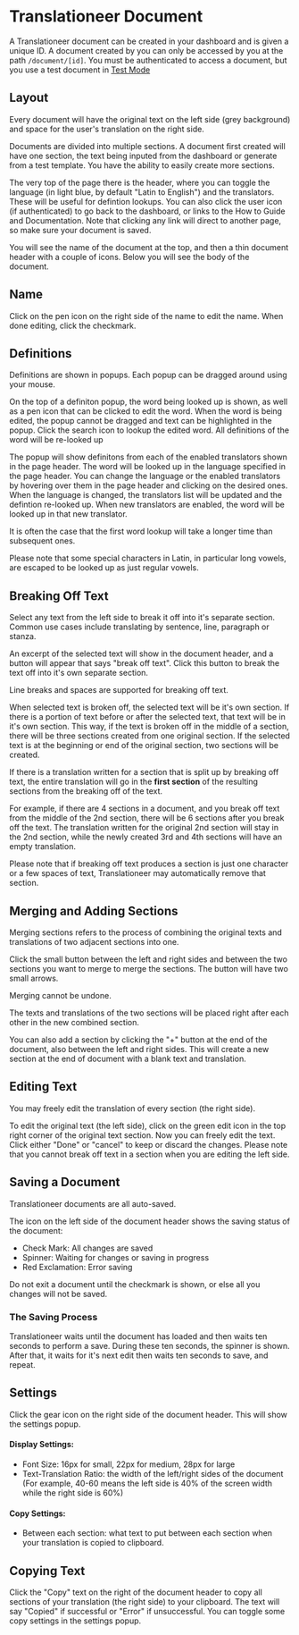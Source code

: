 # Translationeer Document

A Translationeer document can be created in your dashboard and is given a unique ID. A document created by you can only be accessed by you at the path `/document/[id]`. You must be authenticated to access a document, but you use a test document in [Test Mode](/documentation/testmode)

## Layout

Every document will have the original text on the left side (grey background) and space for the user's translation on the right side. 

Documents are divided into multiple sections. A document first created will have one section, the text being inputed from the dashboard or generate from a test template. You have the ability to easily create more sections.

The very top of the page there is the header, where you can toggle the language (in light blue, by default "Latin to English") and the translators. These will be useful for defintion lookups. You can also click the user icon (if authenticated) to go back to the dashboard, or links to the How to Guide and Documentation. Note that clicking any link will direct to another page, so make sure your document is saved.

You will see the name of the document at the top, and then a thin document header with a couple of icons. Below you will see the body of the document.

## Name

Click on the pen icon on the right side of the name to edit the name. When done editing, click the checkmark.

## Definitions

Definitions are shown in popups. Each popup can be dragged around using your mouse.  

On the top of a definiton popup, the word being looked up is shown, as well as a pen icon that can be clicked to edit the word. When the word is being edited, the popup cannot be dragged and text can be highlighted in the popup. Click the search icon to lookup the edited word. All definitions of the word will be re-looked up

The popup will show definitons from each of the enabled translators shown in the page header. The word will be looked up in the language specified in the page header. You can change the language or the enabled translators by hovering over them in the page header and clicking on the desired ones. When the language is changed, the translators list will be updated and the defintion re-looked up. When new translators are enabled, the word will be looked up in that new translator. 

It is often the case that the first word lookup will take a longer time than subsequent ones. 

Please note that some special characters in Latin, in particular long vowels, are escaped to be looked up as just regular vowels. 

## Breaking Off Text

Select any text from the left side to break it off into it's separate section. Common use cases include translating by sentence, line, paragraph or stanza.

An excerpt of the selected text will show in the document header, and a button will appear that says "break off text". Click this button to break the text off into it's own separate section.

Line breaks and spaces are supported for breaking off text.

When selected text is broken off, the selected text will be it's own section. If there is a portion of text before or after the selected text, that text will be in it's own section. This way, if the text is broken off in the middle of a section, there will be three sections created from one original section. If the selected text is at the beginning or end of the original section, two sections will be created.

If there is a translation written for a section that is split up by breaking off text, the entire translation will go in the **first section** of the resulting sections from the breaking off of the text. 

For example, if there are 4 sections in a document, and you break off text from the middle of the 2nd section, there will be 6 sections after you break off the text. The translation written for the original 2nd section will stay in the 2nd section, while the newly created 3rd and 4th sections will have an empty translation.

Please note that if breaking off text produces a section is just one character or a few spaces of text, Translationeer may automatically remove that section.

## Merging and Adding Sections

Merging sections refers to the process of combining the original texts and translations of two adjacent sections into one. 

Click the small button between the left and right sides and between the two sections you want to merge to merge the sections. The button will have two small arrows. 

Merging cannot be undone.

The texts and translations of the two sections will be placed right after each other in the new combined section.

You can also add a section by clicking the "+" button at the end of the document, also between the left and right sides. This will create a new section at the end of document with a blank text and translation.

## Editing Text

You may freely edit the translation of every section (the right side).

To edit the original text (the left side), click on the green edit icon in the top right corner of the original text section. Now you can freely edit the text. Click either "Done" or "cancel" to keep or discard the changes. Please note that you cannot break off text in a section when you are editing the left side. 

## Saving a Document

Translationeer documents are all auto-saved.

The icon on the left side of the document header shows the saving status of the document:
- Check Mark: All changes are saved
- Spinner: Waiting for changes or saving in progress
- Red Exclamation: Error saving

Do not exit a document until the checkmark is shown, or else all you changes will not be saved. 

### The Saving Process

Translationeer waits until the document has loaded and then waits ten seconds to perform a save. During these ten seconds, the spinner is shown. After that, it waits for it's next edit then waits ten seconds to save, and repeat.

## Settings

Click the gear icon on the right side of the document header. This will show the settings popup.

#### Display Settings:
- Font Size: 16px for small, 22px for medium, 28px for large
- Text-Translation Ratio: the width of the left/right sides of the document (For example, 40-60 means the left side is 40% of the screen width while the right side is 60%)

#### Copy Settings:
- Between each section: what text to put between each section when your translation is copied to clipboard.

## Copying Text

Click the "Copy" text on the right of the document header to copy all sections of your translation (the right side) to your clipboard. The text will say "Copied" if successful or "Error" if unsuccessful. You can toggle some copy settings in the settings popup.